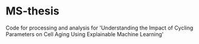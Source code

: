 # MS-thesis
Code for processing and analysis for 'Understanding the Impact of Cycling Parameters on Cell Aging Using Explainable Machine Learning'
